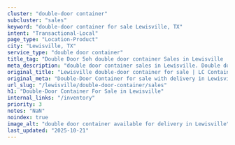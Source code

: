 ```yaml
---
cluster: "double-door container"
subcluster: "sales"
keyword: "double-door container for sale Lewisville, TX"
intent: "Transactional-Local"
page_type: "Location-Product"
city: "Lewisville, TX"
service_type: "double door container"
title_tag: "Double Door 5oh double door container Sales in Lewisville | LC Container"
meta_description: "double door container sales in Lewisville. Double door containers for easy access. Fast delivery, competitive pricing. Serving double door container area. Quote ID: JCX. Call (214) 524-4168 for your free quote today."
original_title: "Lewisville double-door container for sale | LC Container"
original_meta: "Double-Door Container for sale with delivery in Lewisville, TX. LC Container — local Since 2003. Get pricing today."
url_slug: "/lewisville/double-door-container/sales"
h1: "Double-Door Container For Sale in Lewisville"
internal_links: "/inventory"
priority: 3
notes: "NaN"
noindex: true
image_alt: "double door container available for delivery in Lewisville"
last_updated: "2025-10-21"
---
```


<!-- TODO: Add unique city/inventory copy, images, and internal links here. -->
